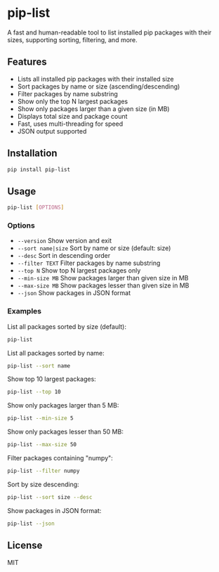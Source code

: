 # pip-list

A fast and human-readable tool to list installed pip packages with their sizes, supporting sorting, filtering, and more.

## Features

- Lists all installed pip packages with their installed size
- Sort packages by name or size (ascending/descending)
- Filter packages by name substring
- Show only the top N largest packages
- Show only packages larger than a given size (in MB)
- Displays total size and package count
- Fast, uses multi-threading for speed
- JSON output supported

## Installation

```bash
pip install pip-list
```

## Usage

```bash
pip-list [OPTIONS]
```

### Options

- `--version`           Show version and exit
- `--sort name|size`    Sort by name or size (default: size)
- `--desc`              Sort in descending order
- `--filter TEXT`       Filter packages by name substring
- `--top N`             Show top N largest packages only
- `--min-size MB`       Show packages larger than given size in MB
- `--max-size MB`       Show packages lesser than given size in MB
- `--json`              Show packages in JSON format

### Examples

List all packages sorted by size (default):

```bash
pip-list
```

List all packages sorted by name:

```bash
pip-list --sort name
```

Show top 10 largest packages:

```bash
pip-list --top 10
```

Show only packages larger than 5 MB:

```bash
pip-list --min-size 5
```

Show only packages lesser than 50 MB:

```bash
pip-list --max-size 50
```

Filter packages containing "numpy":

```bash
pip-list --filter numpy
```

Sort by size descending:

```bash
pip-list --sort size --desc
```

Show packages in JSON format:

```bash
pip-list --json
```

## License

MIT
